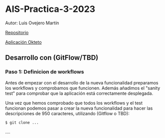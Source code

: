 # AIS-Practica-3-2023

Autor: Luis Ovejero Martín 

[Repositorio](https://github.com/Im-Lewis/ais-l.ovejero.2020-2023-tbd)

[Aplicación Okteto](https://cloud.okteto.com/spaces/im-lewis?resourceId=85c859c2-eb26-45f8-9bae-8c627b925864)

## Desarrollo con (GitFlow/TBD)

### Paso 1: Definicion de workflows
Antes de empezar con el desarrollo de la nueva funcionalidad preparamos los workflows y comprobamos que funcionen. Además añadimos el "sanity test" para comprobar que la aplicación está correctamente desplegada.

Una vez que hemos comprobado que todos los workflows y el test funcionan podemos pasar a crear la nueva funcionalidad para hacer las descripciones de 950 caracteres, utilizando (Gitflow o TBD):

```
$ git clone ...
```

....

